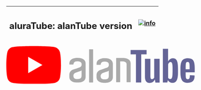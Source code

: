 <div align="center">

| <h2><strong>aluraTube: alanTube version</h2></strong> | [![info](https://img.shields.io/badge/lukaian-alanTube-646496)](https://aluratube-lac-theta.vercel.app/)
|--|--|

<svg viewBox="103.155 88.863 137.719 27.99" width="" height="50"><path d="M 143.131 102.891 C 143.131 102.891 143.131 109.378 142.308 112.506 C 141.847 114.219 140.497 115.569 138.784 116.03 C 135.656 116.853 123.143 116.853 123.143 116.853 C 123.143 116.853 110.663 116.853 107.502 115.997 C 105.789 115.536 104.439 114.186 103.978 112.473 C 103.155 109.378 103.155 102.858 103.155 102.858 C 103.155 102.858 103.155 96.371 103.978 93.243 C 104.439 91.53 105.822 90.147 107.502 89.686 C 110.63 88.863 123.143 88.863 123.143 88.863 C 123.143 88.863 135.656 88.863 138.784 89.719 C 140.497 90.18 141.847 91.53 142.308 93.243 C 143.164 96.371 143.131 102.891 143.131 102.891 Z M 119.159 96.865 L 119.159 108.851 L 129.564 102.858 L 119.159 96.865 Z" fill="#FF0000" /><path classname="text" fillrule="evenodd" cliprule="evenodd" fill="rgb(170, 170, 170)" d="M 187.101 100.214 L 186.391 100.214 L 186.391 115.399 C 186.391 115.442 186.366 115.484 186.323 115.514 C 186.28 115.544 186.222 115.562 186.162 115.562 L 183.673 115.562 C 183.613 115.562 183.555 115.544 183.512 115.514 C 183.469 115.484 183.444 115.442 183.444 115.399 L 183.444 97.825 C 183.463 97.735 183.548 97.662 183.673 97.662 L 183.673 97.663 L 188.118 97.663 L 188.118 97.662 C 189.518 97.662 190.605 97.824 191.4 98.15 C 192.194 98.473 192.78 98.877 193.177 99.323 C 193.574 99.789 193.825 100.234 193.909 100.699 C 194.014 101.165 194.055 101.529 194.055 101.771 L 194.055 115.371 C 194.054 115.431 194.029 115.487 193.986 115.528 C 193.943 115.57 193.885 115.593 193.825 115.593 L 191.318 115.593 C 191.258 115.594 191.2 115.571 191.156 115.529 C 191.113 115.488 191.088 115.431 191.087 115.371 L 191.087 102.358 C 191.087 102.133 191.059 101.909 191.003 101.691 C 190.941 101.468 190.815 101.247 190.606 101.022 C 190.396 100.8 190.083 100.618 189.706 100.457 C 189.309 100.294 188.807 100.213 188.18 100.213 L 187.102 100.213 C 187.102 100.214 187.101 100.214 187.101 100.214 Z M 177.972 107.104 C 177.91 107.192 177.83 107.265 177.736 107.317 C 177.547 107.438 177.381 107.499 177.214 107.559 C 176.857 107.681 176.481 107.803 176.084 107.944 C 175.665 108.085 175.29 108.226 174.955 108.329 C 174.537 108.47 174.139 108.592 173.762 108.733 C 173.478 108.853 173.211 109.01 172.969 109.199 C 172.743 109.401 172.546 109.632 172.383 109.887 C 172.216 110.169 172.11 110.534 172.11 110.959 C 172.11 111.809 172.319 112.456 172.738 112.861 C 173.156 113.287 173.931 113.488 175.079 113.488 C 176.25 113.488 177.044 113.266 177.464 112.821 C 177.881 112.375 178.089 111.749 178.089 110.94 L 178.089 106.817 C 178.072 106.92 178.032 107.018 177.972 107.104 Z M 179.595 99.02 C 180.557 99.79 181.038 100.78 181.038 101.953 L 181.038 111.951 C 181.038 112.355 180.955 112.801 180.81 113.286 C 180.662 113.773 180.37 114.217 179.91 114.621 C 179.471 115.027 178.865 115.371 178.091 115.634 C 177.318 115.897 176.315 116.038 175.081 116.038 C 173.849 116.038 172.843 115.897 172.071 115.634 C 171.298 115.371 170.691 115.027 170.252 114.621 C 169.845 114.257 169.536 113.798 169.354 113.286 C 169.206 112.802 169.122 112.356 169.122 111.952 L 169.122 110.353 C 169.122 109.503 169.352 108.714 169.812 108.025 C 170.272 107.317 170.92 106.832 171.757 106.528 C 172.174 106.387 172.655 106.245 173.198 106.063 C 173.742 105.88 174.243 105.698 174.746 105.537 C 175.248 105.374 175.687 105.211 176.062 105.069 C 176.289 104.979 176.519 104.899 176.752 104.827 L 177.129 104.645 C 177.276 104.564 177.421 104.442 177.568 104.281 C 177.714 104.12 177.839 103.938 177.945 103.735 C 178.056 103.516 178.113 103.273 178.112 103.028 L 178.112 102.38 C 178.114 102.142 178.063 101.907 177.964 101.691 C 177.882 101.447 177.714 101.225 177.484 101.023 C 177.255 100.821 176.94 100.659 176.565 100.536 C 176.188 100.416 175.688 100.355 175.122 100.355 C 173.951 100.355 173.177 100.579 172.76 101.043 C 172.405 101.448 172.196 101.954 172.155 102.52 C 172.155 102.642 172.05 102.723 171.924 102.723 L 169.374 102.763 C 169.314 102.764 169.256 102.74 169.213 102.699 C 169.169 102.656 169.145 102.599 169.144 102.539 L 169.144 101.955 C 169.144 101.387 169.249 100.86 169.479 100.355 C 169.71 99.848 170.065 99.424 170.545 99.059 C 171.026 98.695 171.654 98.392 172.406 98.19 C 173.138 97.946 174.036 97.845 175.081 97.845 C 177.13 97.845 178.634 98.23 179.595 99.02 Z M 158.075 106.88 C 158.013 106.968 157.933 107.041 157.839 107.093 C 157.65 107.214 157.484 107.275 157.317 107.335 C 156.96 107.457 156.584 107.579 156.187 107.72 C 155.768 107.861 155.393 108.002 155.058 108.105 C 154.64 108.246 154.242 108.368 153.865 108.509 C 153.581 108.629 153.314 108.786 153.072 108.975 C 152.846 109.177 152.649 109.408 152.486 109.663 C 152.319 109.945 152.213 110.31 152.213 110.735 C 152.213 111.585 152.422 112.232 152.841 112.637 C 153.259 113.063 154.034 113.264 155.182 113.264 C 156.353 113.264 157.147 113.042 157.567 112.597 C 157.984 112.151 158.192 111.525 158.192 110.716 L 158.192 106.593 C 158.175 106.696 158.135 106.794 158.075 106.88 Z M 159.698 98.796 C 160.66 99.566 161.141 100.556 161.141 101.729 L 161.141 111.727 C 161.141 112.131 161.058 112.577 160.913 113.062 C 160.765 113.549 160.473 113.993 160.013 114.397 C 159.574 114.803 158.968 115.147 158.194 115.41 C 157.421 115.673 156.418 115.814 155.184 115.814 C 153.952 115.814 152.946 115.673 152.174 115.41 C 151.401 115.147 150.794 114.803 150.355 114.397 C 149.948 114.033 149.639 113.574 149.457 113.062 C 149.309 112.578 149.225 112.132 149.225 111.728 L 149.225 110.129 C 149.225 109.279 149.455 108.49 149.915 107.801 C 150.375 107.093 151.023 106.608 151.86 106.304 C 152.277 106.163 152.758 106.021 153.301 105.839 C 153.845 105.656 154.346 105.474 154.849 105.313 C 155.351 105.15 155.79 104.987 156.165 104.845 C 156.392 104.755 156.622 104.675 156.855 104.603 L 157.232 104.421 C 157.379 104.34 157.524 104.218 157.671 104.057 C 157.817 103.896 157.942 103.714 158.048 103.511 C 158.159 103.292 158.216 103.049 158.215 102.804 L 158.215 102.156 C 158.217 101.918 158.166 101.683 158.067 101.467 C 157.985 101.223 157.817 101.001 157.587 100.799 C 157.358 100.597 157.043 100.435 156.668 100.312 C 156.291 100.192 155.791 100.131 155.225 100.131 C 154.054 100.131 153.28 100.355 152.863 100.819 C 152.508 101.224 152.299 101.73 152.258 102.296 C 152.258 102.418 152.153 102.499 152.027 102.499 L 149.477 102.539 C 149.417 102.54 149.359 102.516 149.316 102.475 C 149.272 102.432 149.248 102.375 149.247 102.315 L 149.247 101.731 C 149.247 101.163 149.352 100.636 149.582 100.131 C 149.813 99.624 150.168 99.2 150.648 98.835 C 151.129 98.471 151.757 98.168 152.509 97.966 C 153.241 97.722 154.139 97.621 155.184 97.621 C 157.233 97.621 158.737 98.006 159.698 98.796 Z M 163.901 91.243 L 166.39 91.243 C 166.515 91.243 166.619 91.343 166.619 91.464 L 166.619 115.566 C 166.619 115.626 166.594 115.683 166.551 115.724 C 166.508 115.766 166.45 115.79 166.39 115.79 L 163.901 115.79 C 163.841 115.79 163.783 115.766 163.74 115.724 C 163.697 115.683 163.672 115.626 163.672 115.566 L 163.672 91.464 C 163.691 91.343 163.776 91.242 163.901 91.242 L 163.901 91.243 Z" /><path classname="text" d="M 234.255 109.239 C 234.255 110.359 234.288 111.215 234.354 111.775 C 234.42 112.335 234.552 112.762 234.782 112.993 C 234.98 113.256 235.309 113.388 235.77 113.388 C 236.363 113.388 236.758 113.158 236.989 112.697 C 237.219 112.236 237.318 111.478 237.351 110.392 L 240.743 110.589 C 240.776 110.754 240.776 110.951 240.776 111.215 C 240.776 112.828 240.347 114.047 239.458 114.837 C 238.569 115.627 237.318 116.023 235.704 116.023 C 233.762 116.023 232.411 115.397 231.621 114.179 C 230.831 112.96 230.436 111.083 230.436 108.515 L 230.436 105.452 C 230.436 102.818 230.831 100.908 231.654 99.69 C 232.477 98.471 233.86 97.878 235.803 97.878 C 237.153 97.878 238.207 98.142 238.932 98.636 C 239.656 99.13 240.15 99.92 240.446 100.941 C 240.743 101.995 240.874 103.443 240.874 105.288 L 240.874 108.284 L 234.255 108.284 L 234.255 109.239 Z M 234.749 100.974 C 234.552 101.237 234.42 101.632 234.354 102.192 C 234.288 102.752 234.255 103.608 234.255 104.761 L 234.255 106.012 L 237.153 106.012 L 237.153 104.761 C 237.153 103.641 237.12 102.785 237.055 102.192 C 236.989 101.599 236.824 101.204 236.626 100.974 C 236.429 100.743 236.099 100.612 235.704 100.612 C 235.243 100.579 234.947 100.711 234.749 100.974 Z M 215.222 98.274 L 215.222 115.825 L 212.127 115.825 L 211.798 113.685 L 211.699 113.685 C 210.876 115.298 209.591 116.121 207.912 116.121 C 206.76 116.121 205.903 115.726 205.344 114.969 C 204.784 114.211 204.52 113.026 204.52 111.379 L 204.52 98.274 L 208.472 98.274 L 208.472 111.149 C 208.472 111.939 208.571 112.499 208.735 112.828 C 208.9 113.158 209.196 113.322 209.591 113.322 C 209.921 113.322 210.25 113.223 210.579 112.993 C 210.909 112.795 211.139 112.532 211.271 112.203 L 211.271 98.274 L 215.222 98.274 Z M 205.706 94.981 L 201.787 94.981 L 201.787 115.792 L 197.934 115.792 L 197.934 94.981 L 194.016 94.981 L 194.016 91.787 L 205.706 91.787 L 205.706 94.981 Z M 228.658 105.716 L 228.658 108.482 C 228.658 111.083 228.328 113.026 227.703 114.244 C 227.077 115.463 226.122 116.088 224.772 116.088 C 224.015 116.088 223.356 115.891 222.73 115.562 C 222.105 115.199 221.643 114.738 221.347 114.146 L 221.248 114.146 L 220.853 115.792 L 217.593 115.792 L 217.593 90.898 L 221.413 90.898 L 221.413 100.151 L 221.446 100.151 C 221.775 99.492 222.269 98.932 222.895 98.537 C 223.52 98.109 224.212 97.911 224.936 97.911 C 225.859 97.911 226.616 98.175 227.143 98.669 C 227.67 99.163 228.065 99.953 228.295 101.073 C 228.526 102.159 228.625 103.707 228.658 105.716 Z M 224.706 108.218 L 224.706 105.913 C 224.706 104.563 224.673 103.509 224.574 102.752 C 224.475 102.028 224.344 101.501 224.113 101.171 C 223.916 100.875 223.586 100.711 223.191 100.711 C 222.829 100.711 222.467 100.875 222.138 101.171 C 221.808 101.501 221.578 101.896 221.446 102.357 L 221.446 112.302 C 221.61 112.598 221.841 112.828 222.105 112.993 C 222.368 113.158 222.664 113.223 222.994 113.223 C 223.389 113.223 223.718 113.059 223.982 112.762 C 224.212 112.466 224.41 111.939 224.508 111.215 C 224.607 110.491 224.673 109.502 224.673 108.218 L 224.706 108.218 Z" fill="rgb(100, 100, 150)" /></svg>

</div>